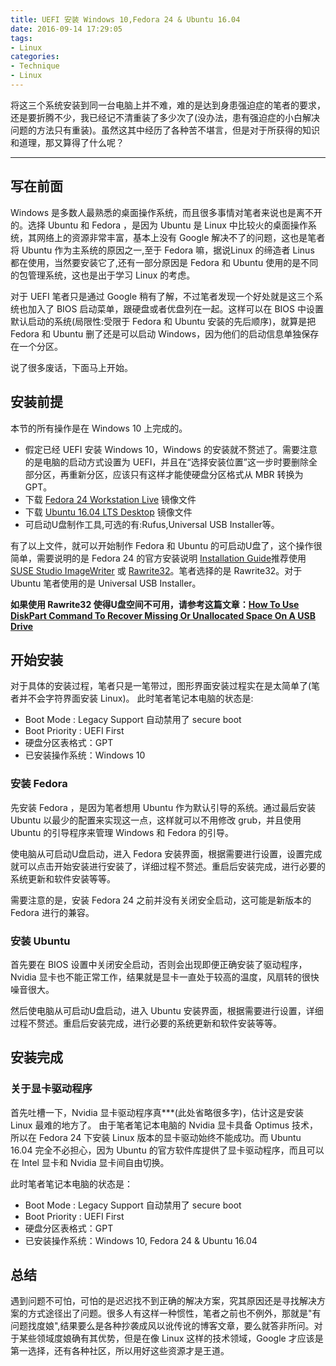 ```yaml
---
title: UEFI 安装 Windows 10,Fedora 24 & Ubuntu 16.04
date: 2016-09-14 17:29:05
tags:
- Linux
categories:
- Technique
- Linux
---
```

将这三个系统安装到同一台电脑上并不难，难的是达到身患强迫症的笔者的要求，还是要折腾不少，我已经记不清重装了多少次了(没办法，患有强迫症的小白解决问题的方法只有重装)。虽然这其中经历了各种苦不堪言，但是对于所获得的知识和道理，那又算得了什么呢？

<!--more-->

---

## 写在前面

Windows 是多数人最熟悉的桌面操作系统，而且很多事情对笔者来说也是离不开的。选择 Ubuntu 和 Fedora ，是因为 Ubuntu 是 Linux 中比较火的桌面操作系统，其网络上的资源非常丰富，基本上没有 Google 解决不了的问题，这也是笔者将 Ubuntu 作为主系统的原因之一,至于 Fedora 嘛，据说Linux 的缔造者 Linus 都在使用，当然要安装它了,还有一部分原因是 Fedora 和 Ubuntu 使用的是不同的包管理系统，这也是出于学习 Linux 的考虑。

对于 UEFI 笔者只是通过 Google 稍有了解，不过笔者发现一个好处就是这三个系统也加入了 BIOS 启动菜单，跟硬盘或者优盘列在一起。这样可以在 BIOS 中设置默认启动的系统(局限性:受限于 Fedora 和 Ubuntu 安装的先后顺序)，就算是把 Fedora 和 Ubuntu 删了还是可以启动 Windows，因为他们的启动信息单独保存在一个分区。

说了很多废话，下面马上开始。

## 安装前提

本节的所有操作是在 Windows 10 上完成的。

* 假定已经 UEFI 安装 Windows 10，Windows 的安装就不赘述了。需要注意的是电脑的启动方式设置为 UEFI，并且在“选择安装位置”这一步时要删除全部分区，再重新分区，应该只有这样才能使硬盘分区格式从 MBR 转换为 GPT。
* 下载 [Fedora 24 Workstation Live](https://getfedora.org/en/workstation/download/) 镜像文件
* 下载 [Ubuntu 16.04 LTS Desktop](http://www.ubuntu.com/download/desktop) 镜像文件
* 可启动U盘制作工具,可选的有:Rufus,Universal USB Installer等。

有了以上文件，就可以开始制作 Fedora 和 Ubuntu 的可启动U盘了，这个操作很简单，需要说明的是 Fedora 24 的官方安装说明 [Installation Guide](https://docs.fedoraproject.org/en-US/Fedora/24/html/Installation_Guide/sect-preparing-boot-media.html)推荐使用 [SUSE Studio ImageWriter](https://github.com/downloads/openSUSE/kiwi/ImageWriter.exe) 或 [Rawrite32](http://www.netbsd.org/~martin/rawrite32/)。笔者选择的是 Rawrite32。对于 Ubuntu 笔者使用的是 Universal USB Installer。

**如果使用 Rawrite32 使得U盘空间不可用，请参考这篇文章：[How To Use DiskPart Command To Recover Missing Or Unallocated Space On A USB Drive](http://www.ampercent.com/recover-lost-space-removable-usb-drive/9352/)**

## 开始安装

对于具体的安装过程，笔者只是一笔带过，图形界面安装过程实在是太简单了(笔者并不会字符界面安装 Linux)。
此时笔者笔记本电脑的状态是:

* Boot Mode : Legacy Support  自动禁用了 secure boot
* Boot Priority : UEFI First
* 硬盘分区表格式：GPT
* 已安装操作系统：Windows 10


### 安装 Fedora

先安装 Fedora ，是因为笔者想用 Ubuntu 作为默认引导的系统。通过最后安装 Ubuntu 以最少的配置来实现这一点，这样就可以不用修改 grub，并且使用 Ubuntu 的引导程序来管理 Windows 和 Fedora 的引导。

使电脑从可启动U盘启动，进入 Fedora 安装界面，根据需要进行设置，设置完成就可以点击开始安装进行安装了，详细过程不赘述。重启后安装完成，进行必要的系统更新和软件安装等等。

需要注意的是，安装 Fedora 24 之前并没有关闭安全启动，这可能是新版本的 Fedora 进行的兼容。

### 安装 Ubuntu

首先要在 BIOS 设置中关闭安全启动，否则会出现即便正确安装了驱动程序，Nvidia 显卡也不能正常工作，结果就是显卡一直处于较高的温度，风扇转的很快噪音很大。

然后使电脑从可启动U盘启动，进入 Ubuntu 安装界面，根据需要进行设置，详细过程不赘述。重启后安装完成，进行必要的系统更新和软件安装等等。

## 安装完成

### 关于显卡驱动程序

首先吐槽一下，Nvidia 显卡驱动程序真***(此处省略很多字)，估计这是安装 Linux 最难的地方了。
由于笔者笔记本电脑的 Nvidia 显卡具备 Optimus 技术，所以在 Fedora 24 下安装 Linux 版本的显卡驱动始终不能成功。而 Ubuntu 16.04 完全不必担心，因为 Ubuntu 的官方软件库提供了显卡驱动程序，而且可以在 Intel 显卡和 Nvidia 显卡间自由切换。

此时笔者笔记本电脑的状态是：

* Boot Mode : Legacy Support  自动禁用了 secure boot
* Boot Priority : UEFI First
* 硬盘分区表格式：GPT
* 已安装操作系统：Windows 10, Fedora 24 & Ubuntu 16.04

## 总结

遇到问题不可怕，可怕的是迟迟找不到正确的解决方案，究其原因还是寻找解决方案的方式途径出了问题。很多人有这样一种惯性，笔者之前也不例外，那就是"有问题找度娘",结果要么是各种抄袭成风以讹传讹的博客文章，要么就答非所问。对于某些领域度娘确有其优势，但是在像 Linux 这样的技术领域，Google 才应该是第一选择，还有各种社区，所以用好这些资源才是王道。
